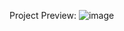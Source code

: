 Project Preview: ![image](https://github.com/user-attachments/assets/42aeab35-e7c9-4f6d-b987-f4c1a3a21bc1)
